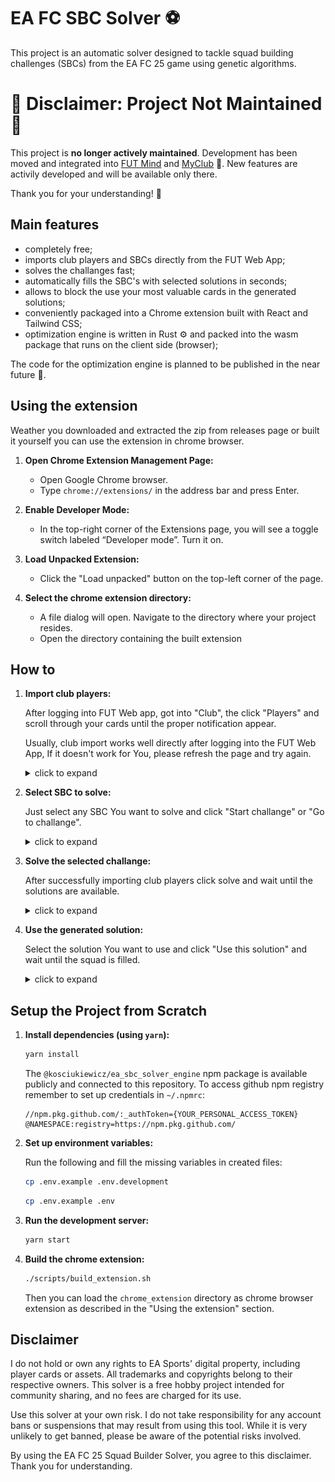 # EA FC SBC Solver ⚽

This project is an automatic solver designed to tackle squad building challenges (SBCs) from the EA FC 25 game using genetic algorithms.

# 🚨 Disclaimer: Project Not Maintained 🚨

This project is **no longer actively maintained**. Development has been moved and integrated into [FUT Mind](https://futmind.com) and [MyClub](https://myclub.gg/) 🚀. New features are activily developed and will be available only there.

Thank you for your understanding! 🙏

## Main features

- completely free;
- imports club players and SBCs directly from the FUT Web App;
- solves the challanges fast;
- automatically fills the SBC's with selected solutions in seconds;
- allows to block the use your most valuable cards in the generated solutions;
- conveniently packaged into a Chrome extension built with React and Tailwind CSS;
- optimization engine is written in Rust ⚙️ and packed into the wasm package that runs on the client side (browser);

The code for the optimization engine is planned to be published in the near future 🚀.

## Using the extension

Weather you downloaded and extracted the zip from releases page or built it yourself you can use the extension in chrome browser.

1. **Open Chrome Extension Management Page:**

   - Open Google Chrome browser.
   - Type `chrome://extensions/` in the address bar and press Enter.

2. **Enable Developer Mode:**

   - In the top-right corner of the Extensions page, you will see a toggle switch labeled “Developer mode”. Turn it on.

3. **Load Unpacked Extension:**

   - Click the "Load unpacked" button on the top-left corner of the page.

4. **Select the chrome extension directory:**

   - A file dialog will open. Navigate to the directory where your project resides.
   - Open the directory containing the built extension

## How to

1. **Import club players:**

   After logging into FUT Web app, got into "Club", the click "Players" and scroll through your cards until the proper notification appear.

   Usually, club import works well directly after logging into the FUT Web App, If it doesn't work for You, please refresh the page and try again.

   <details>
   <summary>click to expand</summary>
   <img src="./docs/club_import.gif" alt="Club import">
   </details>

2. **Select SBC to solve:**

   Just select any SBC You want to solve and click "Start challange" or "Go to challange".

   <details>
   <summary>click to expand</summary>
   <img src="./docs/sbc_import.gif" alt="SBC import">
   </details>

3. **Solve the selected challange:**

   After successfully importing club players click solve and wait until the solutions are available.

   <details>
   <summary>click to expand</summary>
   <img src="./docs/solve.gif" alt="Solve">
   </details>

4. **Use the generated solution:**

   Select the solution You want to use and click "Use this solution" and wait until the squad is filled.

   <details>
   <summary>click to expand</summary>
   <img src="./docs/solving.gif" alt="Use solution">
   </details>

## Setup the Project from Scratch

1. **Install dependencies (using `yarn`):**

   ```bash
   yarn install
   ```

   The `@kosciukiewicz/ea_sbc_solver_engine` npm package is available publicly and connected to this repository. To access github npm registry remember to set up credentials in `~/.npmrc`:

   ```
   //npm.pkg.github.com/:_authToken={YOUR_PERSONAL_ACCESS_TOKEN}
   @NAMESPACE:registry=https://npm.pkg.github.com/
   ```

2. **Set up environment variables:**

   Run the following and fill the missing variables in created files:

   ```bash
   cp .env.example .env.development
   ```

   ```bash
   cp .env.example .env
   ```

3. **Run the development server:**

   ```bash
   yarn start
   ```

4. **Build the chrome extension:**

   ```bash
   ./scripts/build_extension.sh
   ```

   Then you can load the `chrome_extension` directory as chrome browser extension as described in the "Using the extension" section.

## Disclaimer

I do not hold or own any rights to EA Sports' digital property, including player cards or assets. All trademarks and copyrights belong to their respective owners. This solver is a free hobby project intended for community sharing, and no fees are charged for its use.

Use this solver at your own risk. I do not take responsibility for any account bans or suspensions that may result from using this tool. While it is very unlikely to get banned, please be aware of the potential risks involved.

By using the EA FC 25 Squad Builder Solver, you agree to this disclaimer. Thank you for understanding.
